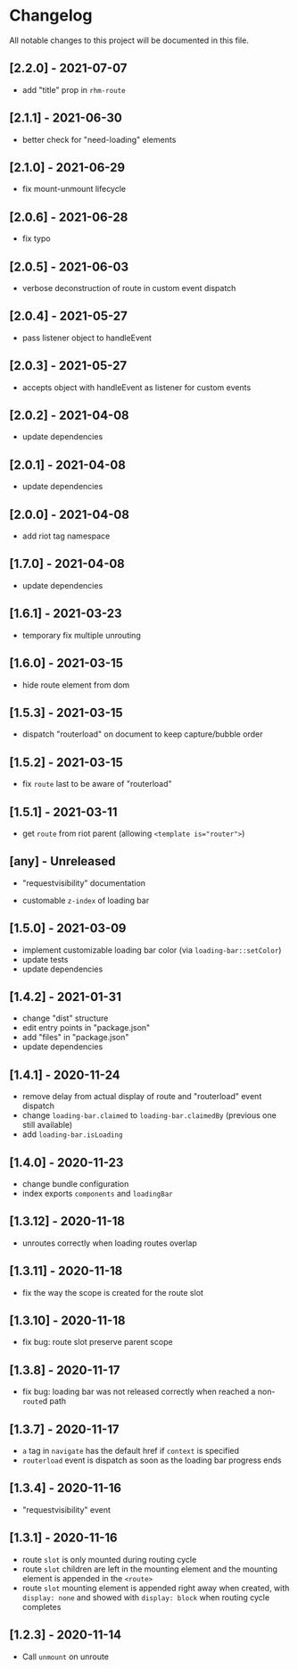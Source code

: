 # Changelog
All notable changes to this project will be documented in this file.

## [2.2.0] - 2021-07-07
- add "title" prop in `rhm-route`

## [2.1.1] - 2021-06-30
- better check for "need-loading" elements

## [2.1.0] - 2021-06-29
- fix mount-unmount lifecycle

## [2.0.6] - 2021-06-28
- fix typo

## [2.0.5] - 2021-06-03
- verbose deconstruction of route in custom event dispatch

## [2.0.4] - 2021-05-27
- pass listener object to handleEvent

## [2.0.3] - 2021-05-27
- accepts object with handleEvent as listener for custom events

## [2.0.2] - 2021-04-08
- update dependencies

## [2.0.1] - 2021-04-08
- update dependencies

## [2.0.0] - 2021-04-08
- add riot tag namespace

## [1.7.0] - 2021-04-08
- update dependencies

## [1.6.1] - 2021-03-23
- temporary fix multiple unrouting

## [1.6.0] - 2021-03-15
- hide route element from dom

## [1.5.3] - 2021-03-15
- dispatch "routerload" on document to keep capture/bubble order

## [1.5.2] - 2021-03-15
- fix `route` last to be aware of "routerload"

## [1.5.1] - 2021-03-11
- get `route` from riot parent (allowing ```<template is="router">```)

## [any] - Unreleased
- "requestvisibility" documentation

- customable `z-index` of loading bar

## [1.5.0] - 2021-03-09
- implement customizable loading bar color (via `loading-bar::setColor`)
- update tests
- update dependencies

## [1.4.2] - 2021-01-31
- change "dist" structure
- edit entry points in "package.json"
- add "files" in "package.json"
- update dependencies

## [1.4.1] - 2020-11-24
- remove delay from actual display of route and "routerload" event dispatch
- change `loading-bar.claimed` to `loading-bar.claimedBy` (previous one still available)
- add `loading-bar.isLoading`

## [1.4.0] - 2020-11-23
- change bundle configuration
- index exports `components` and `loadingBar`

## [1.3.12] - 2020-11-18
- unroutes correctly when loading routes overlap

## [1.3.11] - 2020-11-18
- fix the way the scope is created for the route slot

## [1.3.10] - 2020-11-18
- fix bug: route slot preserve parent scope

## [1.3.8] - 2020-11-17
- fix bug: loading bar was not released correctly when reached a non-`route`d path

## [1.3.7] - 2020-11-17
- `a` tag in `navigate` has the default href if `context` is specified
- `routerload` event is dispatch as soon as the loading bar progress ends

## [1.3.4] - 2020-11-16
- "requestvisibility" event

## [1.3.1] - 2020-11-16
- route `slot` is only mounted during routing cycle
- route `slot` children are left in the mounting element and the mounting element is appended in the `<route>`
- route `slot` mounting element is appended right away when created, with `display: none` and showed with `display: block` when routing cycle completes

## [1.2.3] - 2020-11-14
- Call `unmount` on unroute